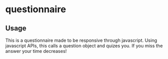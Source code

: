 # questionnaire

## Usage
This is a questionnaire made to be responsive through javascript. 
Using javascript APIs, this calls a question object and quizes you. If you miss the 
answer your time decreases!